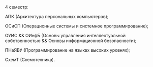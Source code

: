 4 семестр:

АПК (Архитектура персональных компьютеров);

ОСиСП (Операционные системы и системное программирование);

ОУИС && ОИнфБ (Основы управления интеллектуальной собственностью && Основы информационной безопасности);

ПНаЯВУ (Программирование на языках высоких уровнях);

СхемТ (Схемотехника).
